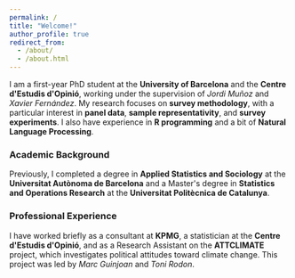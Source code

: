 ```yaml
---
permalink: /
title: "Welcome!"
author_profile: true
redirect_from: 
  - /about/
  - /about.html
---
```


I am a first-year PhD student at the **University of Barcelona** and the **Centre d'Estudis d'Opinió**, working under the supervision of *Jordi Muñoz* and *Xavier Fernández*. My research focuses on **survey methodology**, with a particular interest in **panel data**, **sample representativity**, and **survey experiments**. I also have experience in **R programming** and a bit of **Natural Language Processing**.

### Academic Background

Previously, I completed a degree in **Applied Statistics and Sociology** at the **Universitat Autònoma de Barcelona** and a Master's degree in **Statistics and Operations Research** at the **Universitat Politècnica de Catalunya**.

### Professional Experience

I have worked briefly as a consultant at **KPMG**, a statistician at the **Centre d'Estudis d'Opinió**, and as a Research Assistant on the **ATTCLIMATE** project, which investigates political attitudes toward climate change. This project was led by *Marc Guinjoan* and *Toni Rodon*.

